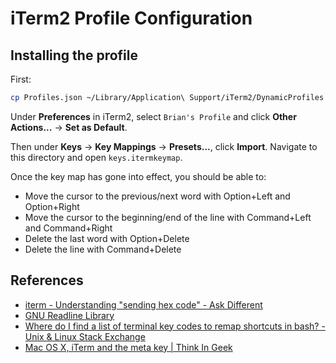 # iTerm2 Profile Configuration

## Installing the profile

First:

```sh
cp Profiles.json ~/Library/Application\ Support/iTerm2/DynamicProfiles
```

Under **Preferences** in iTerm2, select `Brian's Profile` and click **Other Actions...** -> **Set as Default**.

Then under **Keys** -> **Key Mappings** -> **Presets...**, click **Import**.
Navigate to this directory and open `keys.itermkeymap`.

Once the key map has gone into effect, you should be able to:
- Move the cursor to the previous/next word with Option+Left and Option+Right
- Move the cursor to the beginning/end of the line with Command+Left and Command+Right
- Delete the last word with Option+Delete
- Delete the line with Command+Delete

## References

- [iterm - Understanding "sending hex code" - Ask Different](https://apple.stackexchange.com/questions/265108/understanding-sending-hex-code)
- [GNU Readline Library](https://tiswww.cwru.edu/php/chet/readline/readline.html)
- [Where do I find a list of terminal key codes to remap shortcuts in bash? - Unix & Linux Stack Exchange](https://unix.stackexchange.com/questions/76566/where-do-i-find-a-list-of-terminal-key-codes-to-remap-shortcuts-in-bash)
- [Mac OS X, iTerm and the meta key | Think In Geek](https://thinkingeek.com/2012/11/17/mac-os-x-iterm-meta-key/)
